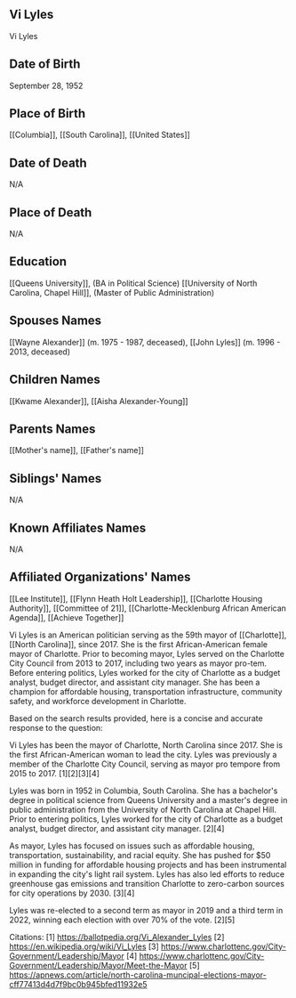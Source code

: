 ## Vi Lyles
Vi Lyles

## Date of Birth
September 28, 1952

## Place of Birth
[[Columbia]], [[South Carolina]], [[United States]]

## Date of Death
N/A

## Place of Death
N/A

## Education
[[Queens University]], (BA in Political Science)
[[University of North Carolina, Chapel Hill]], (Master of Public Administration)

## Spouses Names
[[Wayne Alexander]] (m. 1975 - 1987, deceased), [[John Lyles]] (m. 1996 - 2013, deceased)

## Children Names
[[Kwame Alexander]], [[Aisha Alexander-Young]]

## Parents Names
[[Mother's name]], [[Father's name]]

## Siblings' Names
N/A

## Known Affiliates Names
N/A

## Affiliated Organizations' Names
[[Lee Institute]], [[Flynn Heath Holt Leadership]], [[Charlotte Housing Authority]], [[Committee of 21]], [[Charlotte-Mecklenburg African American Agenda]], [[Achieve Together]]

Vi Lyles is an American politician serving as the 59th mayor of [[Charlotte]], [[North Carolina]], since 2017. She is the first African-American female mayor of Charlotte. Prior to becoming mayor, Lyles served on the Charlotte City Council from 2013 to 2017, including two years as mayor pro-tem. Before entering politics, Lyles worked for the city of Charlotte as a budget analyst, budget director, and assistant city manager. She has been a champion for affordable housing, transportation infrastructure, community safety, and workforce development in Charlotte.

Based on the search results provided, here is a concise and accurate response to the question:

Vi Lyles has been the mayor of Charlotte, North Carolina since 2017. She is the first African-American woman to lead the city. Lyles was previously a member of the Charlotte City Council, serving as mayor pro tempore from 2015 to 2017. [1][2][3][4]

Lyles was born in 1952 in Columbia, South Carolina. She has a bachelor's degree in political science from Queens University and a master's degree in public administration from the University of North Carolina at Chapel Hill. Prior to entering politics, Lyles worked for the city of Charlotte as a budget analyst, budget director, and assistant city manager. [2][4]

As mayor, Lyles has focused on issues such as affordable housing, transportation, sustainability, and racial equity. She has pushed for $50 million in funding for affordable housing projects and has been instrumental in expanding the city's light rail system. Lyles has also led efforts to reduce greenhouse gas emissions and transition Charlotte to zero-carbon sources for city operations by 2030. [3][4]

Lyles was re-elected to a second term as mayor in 2019 and a third term in 2022, winning each election with over 70% of the vote. [2][5]

Citations:
[1] https://ballotpedia.org/Vi_Alexander_Lyles
[2] https://en.wikipedia.org/wiki/Vi_Lyles
[3] https://www.charlottenc.gov/City-Government/Leadership/Mayor
[4] https://www.charlottenc.gov/City-Government/Leadership/Mayor/Meet-the-Mayor
[5] https://apnews.com/article/north-carolina-muncipal-elections-mayor-cff77413d4d7f9bc0b945bfed11932e5